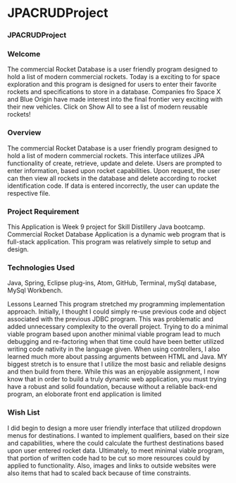# JPACRUDProject

### JPACRUDProject
### Welcome
The commercial Rocket Database is a user friendly program designed to hold a list of modern commercial rockets.  Today is a exciting to for space exploration and this program is designed for users to enter their favorite rockets and specifications to store in a database.   Companies fro Space X and Blue Origin have made interest into the final frontier very exciting with their new vehicles.  Click on Show All to see a list of modern reusable rockets!

### Overview
The commercial Rocket Database is a user friendly program designed to hold a list of modern commercial rockets.  This interface utilizes JPA functionality of create, retrieve, update and delete.  Users are prompted to enter information, based upon rocket capabilities.  Upon request, the user can then view all rockets in the database and delete according to rocket identification code.  If data is entered incorrectly, the user can update the respective file.  

### Project Requirement
This Application is Week 9 project for Skill Distillery Java bootcamp. Commercial Rocket Database Application is a dynamic web program that is full-stack application.  This program was relatively simple to setup and design.  

### Technologies Used
Java, Spring, Eclipse plug-ins, Atom, GitHub, Terminal, mySql database, MySql Workbench.


Lessons Learned This program stretched my programming implementation approach. Initially, I thought I could simply re-use previous code and object associated with the previous JDBC program.  This was problematic and added unnecessary complexity to the overall project.  Trying to do a minimal viable program based upon another minimal viable program lead to much debugging and re-factoring when that time could have been better utilized writing code nativity in the language given.   When using controllers, I also learned much more about passing arguments between HTML and Java.  MY biggest stretch is to ensure that I utilize the most basic and reliable designs and then build from there.   While this was an enjoyable assignment, I now know that in order to build a truly dynamic web application, you must trying have a robust and solid foundation, because without a reliable back-end program, an eloborate front end application is limited

### Wish List
I did begin to design a more user friendly interface that utilized dropdown menus for destinations.   I wanted to implement qualifiers, based on their size and capabilities, where the could calculate the furthest destinations based upon user entered rocket data.  Ultimately, to meet minimal viable program, that portion of written code had to be cut so more resources could by applied to functionality.  Also, images and links to outside websites were also items that had to scaled back because of time constraints.
